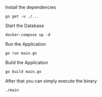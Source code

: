 Install the dependencies

    go get -u ./...

Start the Database

    docker-compose up -d
    
Run the Application

    go run main.go
    
Build the Application
    
    go build main.go
    
After that you can simply execute the binary

    ./main